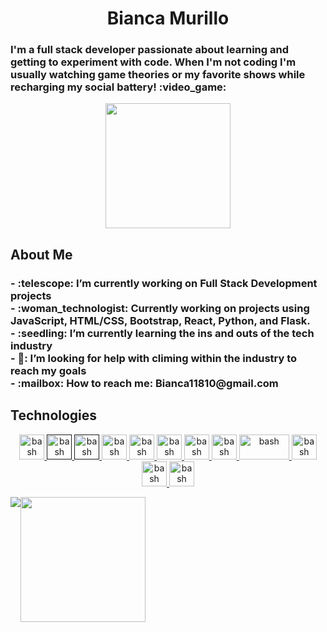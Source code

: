 <h1 align="center">
  Bianca Murillo
</h1><h3>
 I'm a full stack developer passionate about learning and getting to experiment with code. When I'm not coding I'm usually watching game theories or my favorite shows while recharging my social battery! :video_game:
</h3><p align="center">
  <img src="https://media4.giphy.com/media/VwTkahUrtFwNMC9FRj/giphy.gif" height="200"/>
</p><h2>About Me</h2>
<h3>
  - :telescope: I’m currently working on Full Stack Development projects
  <br/>
  - :woman_technologist: Currently working on projects using JavaScript, HTML/CSS, Bootstrap, React, Python, and Flask.
  <br/>
  - :seedling: I’m currently learning the ins and outs of the tech industry
  <br/>
  - 🤔: I’m looking for help with climing within the industry to reach my goals
  <br/>
  - :mailbox: How to reach me: Bianca11810@gmail.com
</h3>
<h2>Technologies</h2>
<p align="center" dir="auto">
  <!--  javascript  -->
  <a href="https://www.javascript.com" rel="nofollow">
    <img src="https://user-images.githubusercontent.com/102230885/203171480-dd1e7b67-058c-4995-b59a-95a2156eeb93.png"
      alt="bash"
      width="40"
      height="40"
      style="max-width: 100%;">
  </a>
   <!--  HTML  -->
  <a href="" rel="nofollow">
    <img src="https://www.vectorlogo.zone/logos/w3_html5/w3_html5-icon.svg"
      alt="bash"
      width="40"
      height="40"
      style="max-width: 100%;">
  </a>
   <!--  CSS  -->
  <a href="" rel="nofollow">
    <img src="https://www.vectorlogo.zone/logos/w3_css/w3_css-icon.svg"
      alt="bash"
      width="40"
      height="40"
      style="max-width: 100%;">
  </a>
   <!--  SASS  -->
  <a href="https://sass-lang.com/" rel="nofollow">
    <img src="https://www.vectorlogo.zone/logos/sass-lang/sass-lang-icon.svg"
      alt="bash"
      width="40"
      height="40"
      style="max-width: 100%;">
  </a>
   <!--  react  -->
  <a href="https://reactjs.org/" rel="nofollow">
    <img src="https://www.vectorlogo.zone/logos/reactjs/reactjs-icon.svg"
      alt="bash"
      width="40"
      height="40"
      style="max-width: 100%;">
  </a>
   <!--  bootstrap  -->
  <a href="https://getbootstrap.com/" rel="nofollow">
    <img src="https://www.vectorlogo.zone/logos/getbootstrap/getbootstrap-icon.svg"
      alt="bash"
      width="40"
      height="40"
      style="max-width: 100%;">
  </a>
   <!--  postman  -->
  <a href="https://www.postman.com/" rel="nofollow">
    <img src="https://www.vectorlogo.zone/logos/getpostman/getpostman-icon.svg"
      alt="bash"
      width="40"
      height="40"
      style="max-width: 100%;">
  </a>
   <!--  MySQL  -->
  <a href="https://www.mysql.com/" rel="nofollow">
    <img src="https://www.vectorlogo.zone/logos/mysql/mysql-official.svg"
      alt="bash"
      width="40"
      height="40"
      style="max-width: 100%;">
  </a>
   <!--  nodeJS  -->
  <a href="https://nodejs.org/en/about/" rel="nofollow">
    <img src="https://www.vectorlogo.zone/logos/nodejs/nodejs-horizontal.svg"
      alt="bash"
      width="80"
      height="40"
      style="max-width: 100%;">
  </a>
   <!--  python  -->
  <a href="https://www.python.org/" rel="nofollow">
    <img src="https://www.vectorlogo.zone/logos/python/python-icon.svg"
      alt="bash"
      width="40"
      height="40"
      style="max-width: 100%;">
  </a>
   <!--  figma  -->
  <a href="https://www.figma.com/" rel="nofollow">
    <img src="https://www.vectorlogo.zone/logos/figma/figma-icon.svg"
      alt="bash"
      width="40"
      height="40"
      style="max-width: 100%;">
  </a>
   <!--  git  -->
  <a href="https://git-scm.com/" rel="nofollow">
    <img src="https://www.vectorlogo.zone/logos/git-scm/git-scm-icon.svg"
      alt="bash"
      width="40"
      height="40"
      style="max-width: 100%;">
  </a></p>
  <div align="center" style="display: flex; flex-direction: row; style=margin-right: 30px">
 <img align="center" src="https://github-readme-stats.vercel.app/api?username=bianca11810&theme=tokyonight" />
 <img align="center" src="https://media.giphy.com/media/1GEATImIxEXVR79Dhk/giphy.gif" height="200"/>
</div>


